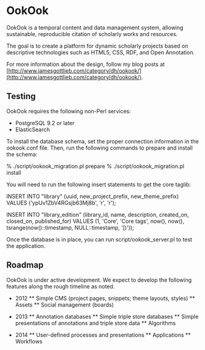 # OokOok

OokOok is a temporal content and data management system, allowing
sustainable, reproducible citation of scholarly works and resources.

The goal is to create a platform for dynamic scholarly projects based
on descriptive technologies such as HTML5, CSS, RDF, and Open Annotation.

For more information about the design, follow my blog posts at
[http://www.jamesgottlieb.com/category/dh/ookook/](http://www.jamesgottlieb.com/category/dh/ookook/).

## Testing

OokOok requires the following non-Perl services:

* PostgreSQL 9.2 or later
* ElasticSearch

To install the database schema, set the proper connection information in
the ookook.conf file. Then, run the following commands to prepare and install
the schema:

% ./script/ookook_migration.pl prepare
% ./script/ookook_migration.pl install

You will need to run the following insert statements to get the core taglib:

 INSERT INTO "library" 
     (uuid, new_project_prefix, new_theme_prefix)
 VALUES 
     ('ypUv1ZbV4RGsjb63Mj8b', 'r', 'r');

 INSERT INTO "library_edition"
     (library_id, name, description, created_on, closed_on, published_for)
 VALUES 
     (1, 'Core', 'Core tags', now(), now(), tsrange(now()::timestamp, 
      NULL::timestamp, '[)'));

Once the database is in place, you can run script/ookook_server.pl 
to test the application.

## Roadmap

OokOok is under active development. We expect to develop the following 
features along the rough timeline as noted.

* 2012
 ** Simple CMS (project pages, snippets; theme layouts, styles)
 ** Assets
 ** Social management (boards)

* 2013
 ** Annotation databases
 ** Simple triple store databases
 ** Simple presentations of annotations and triple store data
 ** Algorithms

* 2014
 ** User-defined processes and presentations
 ** Applications
 ** Workflows

